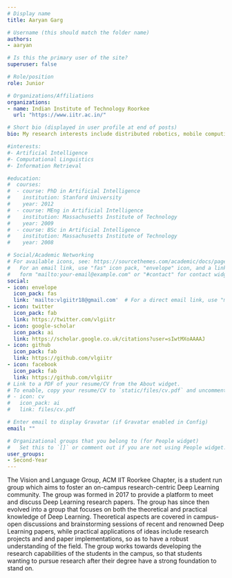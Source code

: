 ```yaml
---
# Display name
title: Aaryan Garg

# Username (this should match the folder name)
authors:
- aaryan

# Is this the primary user of the site?
superuser: false

# Role/position
role: Junior

# Organizations/Affiliations
organizations:
- name: Indian Institute of Technology Roorkee
  url: "https://www.iitr.ac.in/"

# Short bio (displayed in user profile at end of posts)
bio: My research interests include distributed robotics, mobile computing and programmable matter.

#interests:
#- Artificial Intelligence
#- Computational Linguistics
#- Information Retrieval

#education:
#  courses:
#  - course: PhD in Artificial Intelligence
#    institution: Stanford University
#    year: 2012
#  - course: MEng in Artificial Intelligence
#    institution: Massachusetts Institute of Technology
#    year: 2009
#  - course: BSc in Artificial Intelligence
#    institution: Massachusetts Institute of Technology
#    year: 2008

# Social/Academic Networking
# For available icons, see: https://sourcethemes.com/academic/docs/page-builder/#icons
#   For an email link, use "fas" icon pack, "envelope" icon, and a link in the
#   form "mailto:your-email@example.com" or "#contact" for contact widget.
social:
- icon: envelope
  icon_pack: fas
  link: 'mailto:vlgiitr18@gmail.com'  # For a direct email link, use "mailto:test@example.org".
- icon: twitter
  icon_pack: fab
  link: https://twitter.com/vlgiitr
- icon: google-scholar
  icon_pack: ai
  link: https://scholar.google.co.uk/citations?user=sIwtMXoAAAAJ
- icon: github
  icon_pack: fab
  link: https://github.com/vlgiitr
- icon: facebook
  icon_pack: fab
  link: https://github.com/vlgiitr
# Link to a PDF of your resume/CV from the About widget.
# To enable, copy your resume/CV to `static/files/cv.pdf` and uncomment the lines below.
# - icon: cv
#   icon_pack: ai
#   link: files/cv.pdf

# Enter email to display Gravatar (if Gravatar enabled in Config)
email: ""

# Organizational groups that you belong to (for People widget)
#   Set this to `[]` or comment out if you are not using People widget.
user_groups:
- Second-Year
---
```


The Vision and Language Group, ACM IIT Roorkee Chapter, is a student run group which aims to foster an on-campus research-centric Deep Learning community. The group was formed in 2017 to provide a platform to meet and discuss Deep Learning research papers. The group has since then evolved into a group that focuses on both the theoretical and practical knowledge of Deep Learning. Theoretical aspects are covered in campus-open discussions and brainstorming sessions of recent and renowned Deep Learning papers, while practical applications of ideas include research projects and and paper implementations, so as to have a robust understanding of the field. The group works towards developing the research capabilities of the students in the campus, so that students wanting to pursue research after their degree have a strong foundation to stand on.

